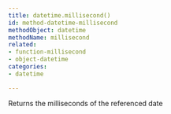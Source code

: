 ```yaml
---
title: datetime.millisecond()
id: method-datetime-millisecond
methodObject: datetime
methodName: millisecond
related:
- function-millisecond
- object-datetime
categories:
- datetime

---
```


Returns the milliseconds of the referenced date
